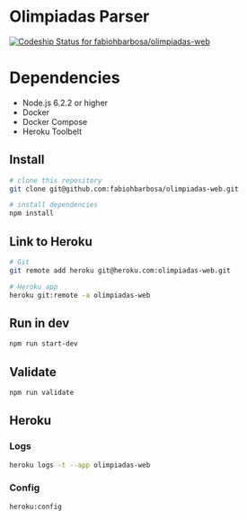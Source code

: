 # Olimpiadas Parser #

[ ![Codeship Status for fabiohbarbosa/olimpiadas-web](https://codeship.com/projects/410f10d0-2398-0134-6df2-42c0bd32b4e6/status?branch=master)](https://codeship.com/projects/161279)

# Dependencies
* Node.js 6.2.2 or higher
* Docker
* Docker Compose
* Heroku Toolbelt

## Install
```sh
# clone this repository
git clone git@github.com:fabiohbarbosa/olimpiadas-web.git

# install dependencies
npm install
```

## Link to Heroku
```sh
# Git
git remote add heroku git@heroku.com:olimpiadas-web.git

# Heroku app
heroku git:remote -a olimpiadas-web
```

## Run in dev
```sh
npm run start-dev
```

## Validate
```sh
npm run validate
```

## Heroku

### Logs
```sh
heroku logs -t --app olimpiadas-web
```

### Config
```sh
heroku:config
```
